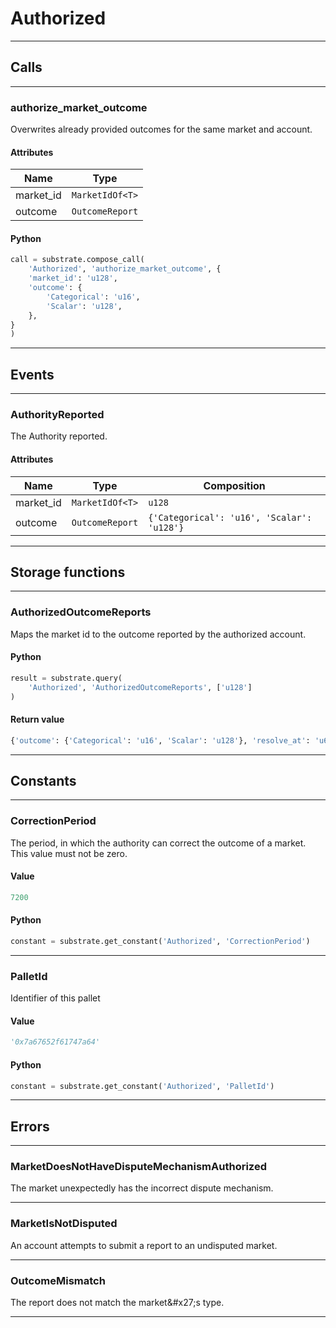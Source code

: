 
# Authorized

---------
## Calls

---------
### authorize_market_outcome
Overwrites already provided outcomes for the same market and account.
#### Attributes
| Name | Type |
| -------- | -------- | 
| market_id | `MarketIdOf<T>` | 
| outcome | `OutcomeReport` | 

#### Python
```python
call = substrate.compose_call(
    'Authorized', 'authorize_market_outcome', {
    'market_id': 'u128',
    'outcome': {
        'Categorical': 'u16',
        'Scalar': 'u128',
    },
}
)
```

---------
## Events

---------
### AuthorityReported
The Authority reported.
#### Attributes
| Name | Type | Composition
| -------- | -------- | -------- |
| market_id | `MarketIdOf<T>` | ```u128```
| outcome | `OutcomeReport` | ```{'Categorical': 'u16', 'Scalar': 'u128'}```

---------
## Storage functions

---------
### AuthorizedOutcomeReports
 Maps the market id to the outcome reported by the authorized account.    

#### Python
```python
result = substrate.query(
    'Authorized', 'AuthorizedOutcomeReports', ['u128']
)
```

#### Return value
```python
{'outcome': {'Categorical': 'u16', 'Scalar': 'u128'}, 'resolve_at': 'u64'}
```
---------
## Constants

---------
### CorrectionPeriod
 The period, in which the authority can correct the outcome of a market.
 This value must not be zero.
#### Value
```python
7200
```
#### Python
```python
constant = substrate.get_constant('Authorized', 'CorrectionPeriod')
```
---------
### PalletId
 Identifier of this pallet
#### Value
```python
'0x7a67652f61747a64'
```
#### Python
```python
constant = substrate.get_constant('Authorized', 'PalletId')
```
---------
## Errors

---------
### MarketDoesNotHaveDisputeMechanismAuthorized
The market unexpectedly has the incorrect dispute mechanism.

---------
### MarketIsNotDisputed
An account attempts to submit a report to an undisputed market.

---------
### OutcomeMismatch
The report does not match the market&\#x27;s type.

---------
